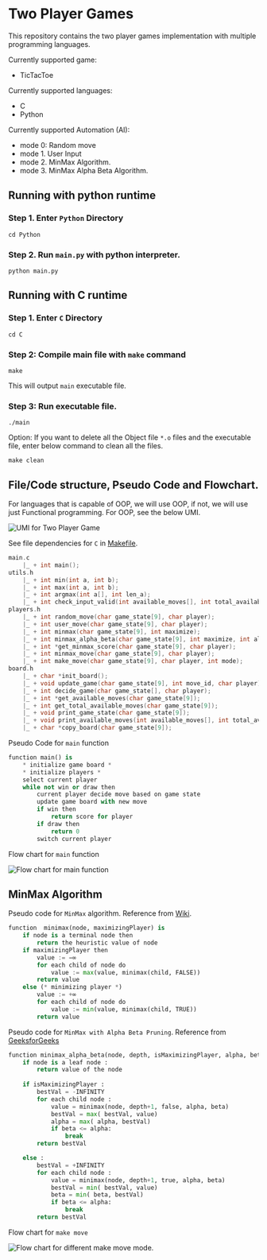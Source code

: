 # Two Player Games

This repository contains the two player games implementation with multiple programming languages.

Currently supported game:
- TicTacToe

Currently supported languages:
- C
- Python

Currently supported Automation (AI):
- mode 0: Random move
- mode 1. User Input
- mode 2. MinMax Algorithm.
- mode 3. MinMax Alpha Beta Algorithm.


## Running with python runtime

### Step 1. Enter `Python` Directory

```console
cd Python
```

### Step 2. Run `main.py` with python interpreter.
```console
python main.py
```


## Running with C runtime

### Step 1. Enter `C` Directory
```console
cd C
```

### Step 2: Compile main file with `make` command
```console
make
```
This will output `main` executable file.

### Step 3: Run executable file.

```console
./main
```

Option: If you want to delete all the Object file `*.o` files and the executable file, enter below command to clean all the files.
```console
make clean
```


## File/Code structure, Pseudo Code and Flowchart.

For languages that is capable of OOP, we will use OOP, if not, we will use just Functional programming.
For OOP, see the below UMI.

![UMI for Two Player Game](images/Two_Player_UMI.jpg)

See file dependencies for `C` in [Makefile](C/Makefile).
```C
main.c
    |_ + int main();
utils.h
    |_ + int min(int a, int b);
    |_ + int max(int a, int b);
    |_ + int argmax(int a[], int len_a);
    |_ + int check_input_valid(int available_moves[], int total_available_moves, int move_id_);
players.h
    |_ + int random_move(char game_state[9], char player);
    |_ + int user_move(char game_state[9], char player);
    |_ + int minmax(char game_state[9], int maximize);
    |_ + int minmax_alpha_beta(char game_state[9], int maximize, int alpha, int beta);
    |_ + int *get_minmax_score(char game_state[9], char player);
    |_ + int minmax_move(char game_state[9], char player);
    |_ + int make_move(char game_state[9], char player, int mode);
board.h
    |_ + char *init_board();
    |_ + void update_game(char game_state[9], int move_id, char player);
    |_ + int decide_game(char game_state[], char player);
    |_ + int *get_available_moves(char game_state[9]);
    |_ + int get_total_available_moves(char game_state[9]);
    |_ + void print_game_state(char game_state[9]);
    |_ + void print_available_moves(int available_moves[], int total_available_moves);
    |_ + char *copy_board(char game_state[9]);
```


Pseudo Code for `main` function
```python
function main() is
    * initialize game board *
    * initialize players *
    select current player
    while not win or draw then
        current player decide move based on game state
        update game board with new move
        if win then
            return score for player
        if draw then
            return 0
        switch current player
```
Flow chart for `main` function

![Flow chart for main function](images/main_flow.jpg)

## MinMax Algorithm

Pseudo code for `MinMax` algorithm.
Reference from [Wiki](https://en.wikipedia.org/wiki/Minimax).
```python
function  minimax(node, maximizingPlayer) is
    if node is a terminal node then
        return the heuristic value of node
    if maximizingPlayer then
        value := −∞
        for each child of node do
            value := max(value, minimax(child, FALSE))
        return value
    else (* minimizing player *)
        value := +∞
        for each child of node do
            value := min(value, minimax(child, TRUE))
        return value
```

Pseudo code for `MinMax with Alpha Beta Pruning`. Reference from [GeeksforGeeks](https://www.geeksforgeeks.org/minimax-algorithm-in-game-theory-set-4-alpha-beta-pruning/)
```python
function minimax_alpha_beta(node, depth, isMaximizingPlayer, alpha, beta):
    if node is a leaf node :
        return value of the node
    
    if isMaximizingPlayer :
        bestVal = -INFINITY 
        for each child node :
            value = minimax(node, depth+1, false, alpha, beta)
            bestVal = max( bestVal, value) 
            alpha = max( alpha, bestVal)
            if beta <= alpha:
                break
        return bestVal

    else :
        bestVal = +INFINITY 
        for each child node :
            value = minimax(node, depth+1, true, alpha, beta)
            bestVal = min( bestVal, value) 
            beta = min( beta, bestVal)
            if beta <= alpha:
                break
        return bestVal
```


Flow chart for `make move`

![Flow chart for different make move mode.](images/decide_move.jpg)
